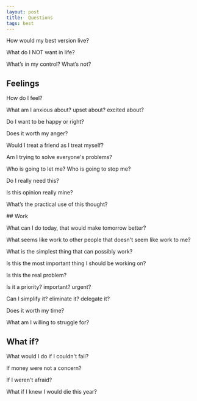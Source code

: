 ```yaml
---
layout: post
title:  Questions  
tags: best 
---
```


How would my best version live? 

What do I NOT want in life?

What’s in my control? What’s not?

## Feelings

How do I feel?

What am I anxious about? upset about? excited about?

Do I want to be happy or right?

Does it worth my anger?

Would I treat a friend as I treat myself?


Am I trying to solve everyone's problems?

Who is going to let me? Who is going to stop me?


Do I really need this? 

Is this opinion really mine?

What’s the practical use of this thought?




## Work 

What can I do today, that would make tomorrow better?

What seems like work to other people that doesn't seem like work to me?

What is the simplest thing that can possibly work?

Is this the most important thing I should be working on?

Is this the real problem?

Is it a priority? important? urgent?

Can I simplify it? eliminate it? delegate it?

Does it worth my time?

What am I willing to struggle for?


## What if? 

What would I do if I couldn't fail? 

If money were not a concern?

If I weren't afraid?

What if I knew I would die this year? 


